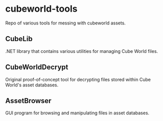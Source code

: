 # cubeworld-tools

Repo of various tools for messing with cubeworld assets.


## CubeLib

.NET library that contains various utilities for managing Cube World files.

## CubeWorldDecrypt

Original proof-of-concept tool for decrypting files stored within Cube World's asset databases.

## AssetBrowser

GUI program for browsing and manipulating files in asset databases.
